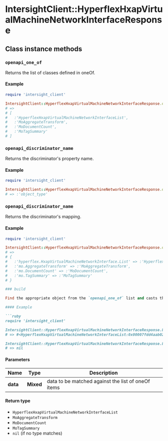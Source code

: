 # IntersightClient::HyperflexHxapVirtualMachineNetworkInterfaceResponse

## Class instance methods

### `openapi_one_of`

Returns the list of classes defined in oneOf.

#### Example

```ruby
require 'intersight_client'

IntersightClient::HyperflexHxapVirtualMachineNetworkInterfaceResponse.openapi_one_of
# =>
# [
#   :'HyperflexHxapVirtualMachineNetworkInterfaceList',
#   :'MoAggregateTransform',
#   :'MoDocumentCount',
#   :'MoTagSummary'
# ]
```

### `openapi_discriminator_name`

Returns the discriminator's property name.

#### Example

```ruby
require 'intersight_client'

IntersightClient::HyperflexHxapVirtualMachineNetworkInterfaceResponse.openapi_discriminator_name
# => :'object_type'
```

### `openapi_discriminator_name`

Returns the discriminator's mapping.

#### Example

```ruby
require 'intersight_client'

IntersightClient::HyperflexHxapVirtualMachineNetworkInterfaceResponse.openapi_discriminator_mapping
# =>
# {
#   :'hyperflex.HxapVirtualMachineNetworkInterface.List' => :'HyperflexHxapVirtualMachineNetworkInterfaceList',
#   :'mo.AggregateTransform' => :'MoAggregateTransform',
#   :'mo.DocumentCount' => :'MoDocumentCount',
#   :'mo.TagSummary' => :'MoTagSummary'
# }

### build

Find the appropriate object from the `openapi_one_of` list and casts the data into it.

#### Example

```ruby
require 'intersight_client'

IntersightClient::HyperflexHxapVirtualMachineNetworkInterfaceResponse.build(data)
# => #<HyperflexHxapVirtualMachineNetworkInterfaceList:0x00007fdd4aab02a0>

IntersightClient::HyperflexHxapVirtualMachineNetworkInterfaceResponse.build(data_that_doesnt_match)
# => nil
```

#### Parameters

| Name | Type | Description |
| ---- | ---- | ----------- |
| **data** | **Mixed** | data to be matched against the list of oneOf items |

#### Return type

- `HyperflexHxapVirtualMachineNetworkInterfaceList`
- `MoAggregateTransform`
- `MoDocumentCount`
- `MoTagSummary`
- `nil` (if no type matches)

